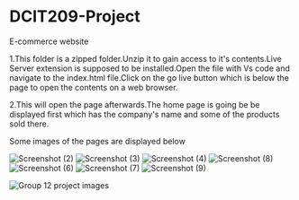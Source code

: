 # DCIT209-Project
E-commerce website

1.This folder is a zipped folder.Unzip it to gain access to it's contents.Live Server extension is supposed to be installed.Open the file with Vs code and navigate to the index.html file.Click on the go live button which is below the page to open the contents on a web browser.

2.This will open the page afterwards.The home page is going be be displayed first which has the company's name and some of the products sold there.

Some images of the pages are displayed below

![Screenshot (2)](https://github.com/user-attachments/assets/4d6a8ecb-472a-4d0b-9dda-0e48a38ba3ec)
![Screenshot (3)](https://github.com/user-attachments/assets/e0cade87-2321-44e2-a8ad-f48e9e51fac6)
![Screenshot (4)](https://github.com/user-attachments/assets/d43f502b-5ea1-475e-995f-ecd0343761ac)
![Screenshot (8)](https://github.com/user-attachments/assets/717393cb-c987-46ed-bf61-68422e58dbf8)
![Screenshot (6)](https://github.com/user-attachments/assets/2f9f8238-6feb-46a2-a813-754d93807eef)
![Screenshot (7)](https://github.com/user-attachments/assets/9aa29022-52e1-460d-a079-31e19b12ca8c)
![Screenshot (9)](https://github.com/user-attachments/assets/a224ec4f-c2cc-47ef-85de-3c912e36c729)


![Group 12 project images](https://github.com/user-attachments/assets/b08f7457-ed2e-4718-9544-5c146cc789d2)


